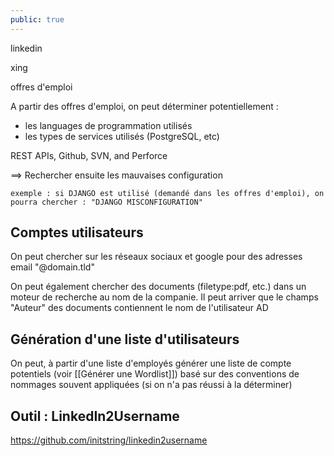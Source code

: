 ```yaml
---
public: true 
---
```


linkedin

xing

offres d'emploi

A partir des offres d'emploi, on peut déterminer potentiellement :

- les languages de programmation utilisés
- les types de services utilisés (PostgreSQL, etc)

 REST APIs, Github, SVN, and Perforce

==> Rechercher ensuite  les mauvaises configuration

	exemple : si DJANGO est utilisé (demandé dans les offres d'emploi), on pourra chercher : "DJANGO MISCONFIGURATION"

## Comptes utilisateurs

On peut chercher sur les réseaux sociaux et google pour des adresses email "@domain.tld"

On peut également chercher des documents (filetype:pdf, etc.) dans un moteur de recherche au nom de la companie. Il peut arriver que le champs "Auteur" des documents contiennent le nom de l'utilisateur AD

## Génération d'une liste d'utilisateurs

On peut, à partir d'une liste d'employés générer une liste de compte potentiels (voir [[Générer une Wordlist]]) basé sur des conventions de nommages souvent appliquées (si on n'a pas réussi à la déterminer)

## Outil : LinkedIn2Username

<https://github.com/initstring/linkedin2username>
